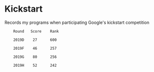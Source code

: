 # Kickstart
Records my programs when participating Google's kickstart competition

        Round   Score    Rank

        2019D    27      600 

        2019F    46      257

        2019G    80      256
        
        2019H    52      242
